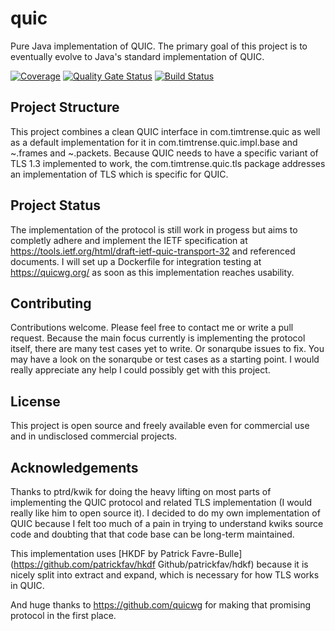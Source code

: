 # quic
Pure Java implementation of QUIC.
The primary goal of this project is to eventually evolve to Java's standard implementation of QUIC.

[![Coverage](https://sonarqube.timtrense.com/api/project_badges/measure?project=com.timtrense.quic&metric=coverage)](https://sonarqube.timtrense.com/dashboard?id=com.timtrense.quic)
[![Quality Gate Status](https://sonarqube.timtrense.com/api/project_badges/measure?project=com.timtrense.quic&metric=alert_status)](https://sonarqube.timtrense.com/dashboard?id=com.timtrense.quic)
[![Build Status](https://jenkins.timtrense.com/buildStatus/icon?job=com.timtrense.quic)](https://jenkins.timtrense.com/buildStatus/icon?job=com.timtrense.quic)

## Project Structure
This project combines a clean QUIC interface in com.timtrense.quic as well as a default implementation for it in com.timtrense.quic.impl.base and ~.frames and ~.packets.
Because QUIC needs to have a specific variant of TLS 1.3 implemented to work, the com.timtrense.quic.tls package
 addresses an implementation of TLS which is specific for QUIC. 

## Project Status
The implementation of the protocol is still work in progess but aims to completly adhere and implement the IETF specification at https://tools.ietf.org/html/draft-ietf-quic-transport-32 and referenced documents.
I will set up  a Dockerfile for integration testing at https://quicwg.org/ as soon as this implementation reaches usability.

## Contributing
Contributions welcome. Please feel free to contact me or write a pull request.
Because the main focus currently is implementing the protocol itself, there are many test cases yet to write. 
Or sonarqube issues to fix. You may have a look on the sonarqube or test cases as a starting point.
I would really appreciate any help I could possibly get with this project.

## License
This project is open source and freely available even for commercial use and in undisclosed commercial projects.

## Acknowledgements
Thanks to ptrd/kwik for doing the heavy lifting on most parts of implementing the QUIC protocol 
and related TLS implementation (I would really like him to open source it). 
I decided to do my own implementation of QUIC because I felt too much of a pain in trying to understand kwiks source
 code and doubting that that code base can be long-term maintained.
 
This implementation uses [HKDF by Patrick Favre-Bulle](https://github.com/patrickfav/hkdf Github/patrickfav/hdkf)
 because it is nicely split into extract and expand, which is necessary for how TLS works in QUIC.
 
And huge thanks to https://github.com/quicwg for making that promising protocol in the first place.
